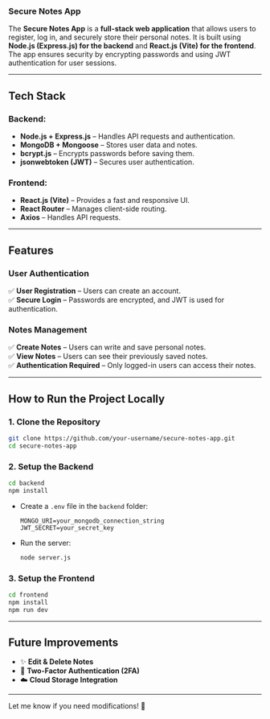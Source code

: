 ### **Secure Notes App**  

The **Secure Notes App** is a **full-stack web application** that allows users to register, log in, and securely store their personal notes. It is built using **Node.js (Express.js) for the backend** and **React.js (Vite) for the frontend**. The app ensures security by encrypting passwords and using JWT authentication for user sessions.

---

## **Tech Stack**
### **Backend:**
- **Node.js + Express.js** – Handles API requests and authentication.
- **MongoDB + Mongoose** – Stores user data and notes.
- **bcrypt.js** – Encrypts passwords before saving them.
- **jsonwebtoken (JWT)** – Secures user authentication.

### **Frontend:**
- **React.js (Vite)** – Provides a fast and responsive UI.
- **React Router** – Manages client-side routing.
- **Axios** – Handles API requests.

---

## **Features**
### **User Authentication**
✅ **User Registration** – Users can create an account.  
✅ **Secure Login** – Passwords are encrypted, and JWT is used for authentication.  

### **Notes Management**
✅ **Create Notes** – Users can write and save personal notes.  
✅ **View Notes** – Users can see their previously saved notes.  
✅ **Authentication Required** – Only logged-in users can access their notes.  

---

## **How to Run the Project Locally**
### **1. Clone the Repository**
```sh
git clone https://github.com/your-username/secure-notes-app.git
cd secure-notes-app
```

### **2. Setup the Backend**
```sh
cd backend
npm install
```
- Create a `.env` file in the `backend` folder:
  ```
  MONGO_URI=your_mongodb_connection_string
  JWT_SECRET=your_secret_key
  ```
- Run the server:
  ```sh
  node server.js
  ```

### **3. Setup the Frontend**
```sh
cd frontend
npm install
npm run dev
```
---

## **Future Improvements**
- ✨ **Edit & Delete Notes**  
- 🔐 **Two-Factor Authentication (2FA)**  
- ☁️ **Cloud Storage Integration**  

---

Let me know if you need modifications! 🚀

